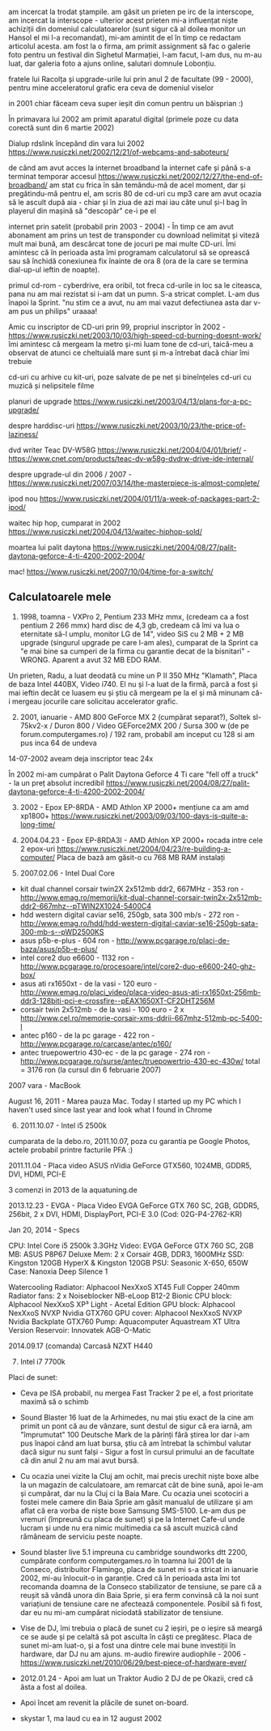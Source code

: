 am incercat la trodat ștampile. am găsit un prieten pe irc de la interscope, am incercat la interscope - ulterior acest prieten mi-a influențat niște achiziții din domeniul calculatoarelor (sunt sigur că al doilea monitor un Hansol el mi l-a recomandat), mi-am amintit de el în timp ce redactam articolul acesta. am fost la o firma, am primit assignment să fac o galerie foto pentru un festival din Sighetul Marmației, l-am facut, l-am dus, nu m-au luat, dar galeria foto a ajuns online, salutari domnule Lobonțiu.

fratele lui Racolța și upgrade-urile lui prin anul 2 de facultate (99 - 2000), pentru mine acceleratorul grafic era ceva de domeniul viselor

in 2001 chiar făceam ceva super ieșit din comun pentru un băisprian :)

În primavara lui 2002 am primit aparatul digital (primele poze cu data corectă sunt din 6 martie 2002)

Dialup rdslink începând din vara lui 2002 https://www.rusiczki.net/2002/12/21/of-webcams-and-saboteurs/

de când am avut acces la internet broadband la internet cafe și până s-a terminat temporar accesul https://www.rusiczki.net/2002/12/27/the-end-of-broadband/ am stat cu frica în sân temându-mă de acel moment, dar și pregătindu-mă pentru el, am scris 80 de cd-uri cu mp3 care am avut ocazia să le ascult după aia - chiar și în ziua de azi mai iau câte unul și-l bag în playerul din mașină să "descopăr" ce-i pe el

internet prin satelit (probabil prin 2003 - 2004) - În timp ce am avut abonament am prins un test de transponder cu download nelimitat și viteză mult mai bună, am descărcat tone de jocuri pe mai multe CD-uri. Îmi amintesc că în perioada asta îmi programam calculatorul să se oprească sau să închidă conexiunea fix înainte de ora 8 (ora de la care se termina dial-up-ul ieftin de noapte).

primul cd-rom - cyberdrive, era oribil, tot freca cd-urile in loc sa le citeasca, pana nu am mai rezistat si i-am dat un pumn. S-a stricat complet. L-am dus înapoi la Sprint. "nu stim ce a avut, nu am mai vazut defectiunea asta dar v-am pus un philips" uraaaa!

Amic cu inscriptor de CD-uri prin 99, propriul inscriptor în 2002 - https://www.rusiczki.net/2003/10/03/high-speed-cd-burning-doesnt-work/ îmi amintesc că mergeam la metro și-mi luam tone de cd-uri, taică-meu a observat de atunci ce cheltuială mare sunt și m-a întrebat dacă chiar îmi trebuie

cd-uri cu arhive cu kit-uri, poze salvate de pe net și bineînțeles cd-uri cu muzică și nelipsitele filme

planuri de upgrade https://www.rusiczki.net/2003/04/13/plans-for-a-pc-upgrade/

despre harddisc-uri https://www.rusiczki.net/2003/10/23/the-price-of-laziness/</li>

dvd writer Teac DV-W58G https://www.rusiczki.net/2004/04/01/brief/ - https://www.cnet.com/products/teac-dv-w58g-dvdrw-drive-ide-internal/

despre upgrade-ul din 2006 / 2007 - https://www.rusiczki.net/2007/03/14/the-masterpiece-is-almost-complete/

ipod nou https://www.rusiczki.net/2004/01/11/a-week-of-packages-part-2-ipod/

waitec hip hop, cumparat in 2002 https://www.rusiczki.net/2004/04/13/waitec-hiphop-sold/

moartea lui palit daytona https://www.rusiczki.net/2004/08/27/palit-daytona-geforce-4-ti-4200-2002-2004/

mac! https://www.rusiczki.net/2007/10/04/time-for-a-switch/

## Calculatoarele mele

1. 1998, toamna - VXPro 2, Pentium 233 MHz mmx, (credeam ca a fost pentium 2 266 mmx) hard disc de 4,3 gb, credeam că îmi va lua o eternitate să-l umplu, monitor LG de 14", video SiS cu 2 MB + 2 MB upgrade (singurul upgrade pe care l-am ales), cumparat de la Sprint ca "e mai bine sa cumperi de la firma cu garantie decat de la bisnitari" - WRONG. Aparent a avut 32 MB EDO RAM.

Un prieten, Radu, a luat deodată cu mine un P II 350 MHz "Klamath", Placa de baza Intel 440BX, Video i740. El nu și l-a luat de la firmă, parcă a fost și mai ieftin decât ce luasem eu și știu că mergeam pe la el și mă minunam că-i mergeau jocurile care solicitau accelerator grafic.

2. 2001, ianuarie - AMD 800 GeForce MX 2 (cumpărat separat?), Soltek sl-75kv2-x / Duron 800 / Video GEForce2MX 200 / Sursa 300 w (de pe forum.computergames.ro) / 192 ram, probabil am inceput cu 128 si am pus inca 64 de undeva

14-07-2002 aveam deja inscriptor teac 24x

În 2002 mi-am cumpărat o Palit Daytona Geforce 4 Ti care "fell off a truck" - la un preț absolut incredibil https://www.rusiczki.net/2004/08/27/palit-daytona-geforce-4-ti-4200-2002-2004/

3. 2002 - Epox EP-8RDA - AMD Athlon XP 2000+
mențiune ca am amd xp1800+ https://www.rusiczki.net/2003/09/03/100-days-is-quite-a-long-time/

4. 2004.04.23 - Epox EP-8RDA3I - AMD Athlon XP 2000+
rocada intre cele 2 epox-uri https://www.rusiczki.net/2004/04/23/re-building-a-computer/
Placa de bază am găsit-o cu 768 MB RAM instalați

5. 2007.02.06 - Intel Dual Core

+ kit dual channel corsair twin2X 2x512mb ddr2, 667MHz - 353 ron - http://www.emag.ro/memorii/kit-dual-channel-corsair-twin2x-2x512mb-ddr2-667mhz--pTWIN2X1024-5400C4
+ hdd western digital caviar se16, 250gb, sata 300 mb/s - 272 ron - http://www.emag.ro/hdd/hdd-western-digital-caviar-se16-250gb-sata-300-mb-s--pWD2500KS
+ asus p5b-e-plus - 604 ron - http://www.pcgarage.ro/placi-de-baza/asus/p5b-e-plus/
+ intel core2 duo e6600 - 1132 ron - http://www.pcgarage.ro/procesoare/intel/core2-duo-e6600-240-ghz-box/
+ asus ati rx1650xt - de la vasi - 120 euro - http://www.emag.ro/placi_video/placa-video-asus-ati-rx1650xt-256mb-ddr3-128biti-pci-e-crossfire--pEAX1650XT-CF2DHT256M
+ corsair twin 2x512mb - de la vasi - 100 euro - 2 x http://www.cel.ro/memorie-corsair-xms-ddrii-667mhz-512mb-pc-5400-l
+ antec p160 - de la pc garage - 422 ron - http://www.pcgarage.ro/carcase/antec/p160/
+ antec truepowertrio 430-ec - de la pc garage - 274 ron - http://www.pcgarage.ro/surse/antec/truepowertrio-430-ec-430w/
total = 3176 ron (la cursul din 6 februarie 2007)

2007 vara - MacBook

August 16, 2011 - Marea pauza Mac. Today I started up my PC which I haven't used since last year and look what I found in Chrome

6. 2011.10.07 - Intel i5 2500k

cumparata de la debo.ro, 2011.10.07, poza cu garantia pe Google Photos, actele probabil printre facturile PFA :)

2011.11.04 - Placa video ASUS nVidia GeForce GTX560, 1024MB, GDDR5, DVI, HDMI, PCI-E

3 comenzi in 2013 de la aquatuning.de

2013.12.23 - EVGA - Placa Video EVGA GeForce GTX 760 SC, 2GB, GDDR5, 256bit, 2 x DVI, HDMI, DisplayPort, PCI-E 3.0 (Cod: 02G-P4-2762-KR)

Jan 20, 2014 - Specs

CPU: Intel Core i5 2500k 3.3GHz
Video: EVGA GeForce GTX 760 SC, 2GB
MB: ASUS P8P67 Deluxe
Mem: 2 x Corsair 4GB, DDR3, 1600MHz
SSD: Kingston 120GB HyperX & Kingston 120GB
PSU: Seasonic X-650, 650W
Case: Nanoxia Deep Silence 1

Watercooling
Radiator: Alphacool NexXxoS XT45 Full Copper 240mm
Radiator fans: 2 x Noiseblocker NB-eLoop B12-2 Bionic
CPU block: Alphacool NexXxoS XP³ Light - Acetal Edition
GPU block: Alphacool NexXxoS NVXP Nvidia GTX760
GPU cover: Alphacool NexXxoS NVXP Nvidia Backplate GTX760
Pump: Aquacomputer Aquastream XT Ultra Version
Reservoir: Innovatek AGB-O-Matic

2014.09.17 (comanda) Carcasă NZXT H440

7. Intel i7 7700k

Placi de sunet:

* Ceva pe ISA probabil, nu mergea Fast Tracker 2 pe el, a fost prioritate maximă să o schimb
* Sound Blaster 16 luat de la Arhimedes, nu mai știu exact de la cine am primit un pont că au de vânzare, sunt destul de sigur că era iarnă, am "împrumutat" 100 Deutsche Mark de la părinți fără știrea lor dar i-am pus înapoi când am luat bursa, știu că am întrebat la schimbul valutar dacă sigur nu sunt falși - Sigur a fost în cursul primului an de facultate că din anul 2 nu am mai avut bursă.
* Cu ocazia unei vizite la Cluj am ochit, mai precis urechit niște boxe albe la un magazin de calculatoare, am remarcat cât de bine sună, apoi le-am și cumpărat, dar nu la Cluj ci la Baia Mare. Cu ocazia unei scotociri a fostei mele camere din Baia Sprie am găsit manualul de utilizare și am aflat că era vorba de niște boxe Samsung SMS-5100. Le-am dus pe vremuri (împreună cu placa de sunet) și pe la Internet Cafe-ul unde lucram și unde nu era nimic multimedia ca să ascult muzică când rămâneam de serviciu peste noapte.
* Sound blaster live 5.1 impreuna cu cambridge soundworks dtt 2200, cumpărate conform computergames.ro în toamna lui 2001 de la Conseco, distribuitor Flamingo, placa de sunet mi s-a stricat in ianuarie 2002, mi-au înlocuit-o in garanție. Cred că în perioada asta îmi tot recomanda doamna de la Conseco stabilizator de tensiune, se pare că a reușit să vândă unora din Baia Sprie, și era ferm convinsă că la noi sunt variațiuni de tensiune care ne afectează componentele. Posibil să fi fost, dar eu nu mi-am cumpărat niciodată stabilizator de tensiune.
* Vise de DJ, îmi trebuia o placă de sunet cu 2 ieșiri, pe o ieșire să meargă ce se aude și pe celaltă să pot asculta în căști ce pregătesc. Placa de sunet mi-am luat-o, și a fost una dintre cele mai bune investiții în hardware, dar DJ nu am ajuns. m-audio firewire audiophile - 2006 - https://www.rusiczki.net/2010/06/29/best-piece-of-hardware-ever/
* 2012.01.24 - Apoi am luat un Traktor Audio 2 DJ de pe Okazii, cred că ăsta a fost al doilea.
* Apoi încet am revenit la plăcile de sunet on-board.


* skystar 1, ma laud cu ea in 12 august 2002
